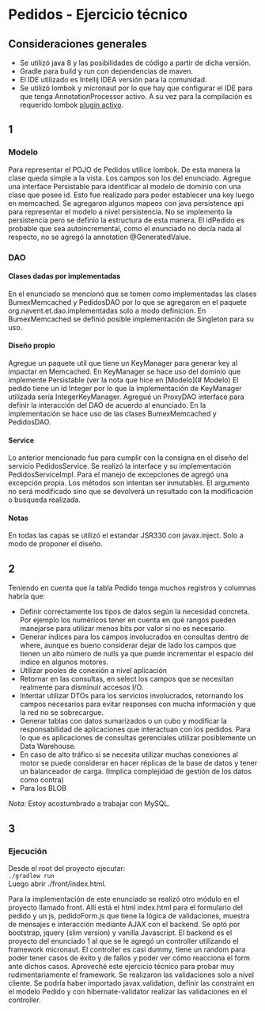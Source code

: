 # Pedidos - Ejercicio técnico

## Consideraciones generales

 - Se utilizó java 8 y las posibilidades de código a partir de dicha versión.
 - Gradle para build y run con dependencias de maven.
 - El IDE utilizado es Intellij IDEA versión para la comunidad.
 - Se utilizó lombok y micronaut por lo que hay que configurar el IDE para que tenga AnnotationProcessor activo. A su vez para la compilación es requerido lombok [plugin activo](https://projectlombok.org/setup/intellij).

## 1

### Modelo
Para representar el POJO de Pedidos utilice lombok. De esta manera la clase queda simple a la vista. Los campos son los del enunciado.
Agregue una interface Persistable para identificar al modelo de dominio con una clase que posee id. Esto fue realizado para poder establecer una key luego en memcached.
Se agregaron algunos mapeos con java persistence api para representar el modelo a nivel persistencia. No se implemento la persistencia pero se definio la estructura de esta manera. El idPedido es probable que sea autoincremental, como el enunciado no decía nada al respecto, no se agregó la annotation @GeneratedValue.

### DAO
#### Clases dadas por implementadas
En el enunciado se mencionó que se tomen como implementadas las clases BumexMemcached y PedidosDAO por lo que se agregaron en el paquete org.navent.et.dao.implementadas solo a modo definicion. En BumexMemcached se definió posible implementación de Singleton para su uso.
#### Diseño propio
Agregue un paquete util que tiene un KeyManager para generar key al impactar en Memcached. En KeyManager se hace uso del dominio que implemente Persistable (ver la nota que hice en [Modelo](# Modelo)
El pedido tiene un id Integer por lo que la implementación de KeyManager utilizada sería IntegerKeyManager.
Agregué un ProxyDAO interface para definir la interacción del DAO de acuerdo al enunciado. En la implementación se hace uso de las clases BumexMemcached y PedidosDAO.
#### Service
Lo anterior mencionado fue para cumplir con la consigna en el diseño del servicio PedidosService. Se realizó la interface y su implementación PedidosServiceImpl. Para el manejo de excepciones de agregó una excepción propia. Los métodos son intentan ser inmutables. El argumento no será modificado sino que se devolverá un resultado con la modificación o busqueda realizada.

#### Notas
En todas las capas se utilizó el estandar JSR330 con javax.inject. Solo a modo de proponer el diseño.

## 2
Teniendo en cuenta que la tabla Pedido tenga muchos registros y columnas habría que:
- Definir correctamente los tipos de datos según la necesidad concreta. Por ejemplo los numéricos tener en cuenta en qué rangos pueden manejarse para utilizar menos bits por valor si no es necesario.
- Generar índices para los campos involucrados en consultas dentro de where, aunque es bueno considerar dejar de lado los campos que tienen un alto número de nulls ya que puede incrementar el espacio del índice en algunos motores.
- Utilizar pooles de conexión a nivel aplicación
- Retornar en las consultas, en select los campos que se necesitan realmente para disminuir accesos I/O.
- Intentar utilizar DTOs para los servicios involucrados, retornando los campos necesarios para evitar responses con mucha información y que la red no se sobrecargue.
- Generar tablas con datos sumarizados o un cubo y modificar la responsabilidad de aplicaciones que interactuan con los pedidos. Para lo que es aplicaciones de consultas gerenciales utilizar posiblemente un Data Warehouse.
- En caso de alto tráfico si se necesita utilizar muchas conexiones al motor se puede considerar en hacer réplicas de la base de datos y tener un balanceador de carga. (Implica complejidad de gestión de los datos como contra)
- Para los BLOB

*Nota:* Estoy acostumbrado a trabajar con MySQL.

## 3
### Ejecución
Desde el root del proyecto ejecutar: <br>
`./gradlew run` <br>
Luego abrir ./front/index.html.

Para la implementación de este enunciado se realizó otro módulo en el proyecto llamado front. Allí está el html index.html para el formulario del pedido y un js, pedidoForm.js que tiene la lógica de validaciones, muestra de mensajes e interacción mediante AJAX con el backend. Se optó por bootstrap, jquery (slim version) y vanilla Javascript.
El backend es el proyecto del enunciado 1 al que se le agregó un controller utilizando el framework micronaut. El controller es casi dummy, tiene un random para poder tener casos de éxito y de fallos y poder ver cómo reacciona el form ante dichos casos. Aproveché este ejercicio técnico para probar muy rudimentariamente el framework.
Se realizaron las validaciones solo a nivel cliente. Se podría haber importado javax.validation, definir las constraint en el modelo Pedido y con hibernate-validator realizar las validaciones en el controller.

 


